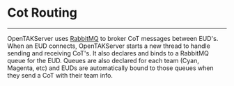 # Cot Routing
***
OpenTAKServer uses [RabbitMQ](https://rabbitmq-website.pages.dev/) to broker CoT messages between EUD's. When an EUD
connects, OpenTAKServer starts a new thread to handle sending and receiving CoT's. It also declares and binds to a
RabbitMQ queue for the EUD. Queues are also declared for each team (Cyan, Magenta, etc) and EUDs are automatically
bound to those queues when they send a CoT with their team info.